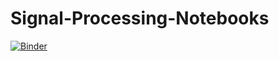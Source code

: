 # Signal-Processing-Notebooks
[![Binder](https://mybinder.org/badge.svg)](https://mybinder.org/v2/gh/Odessit007/Signal-Processing-Notebooks/master)
